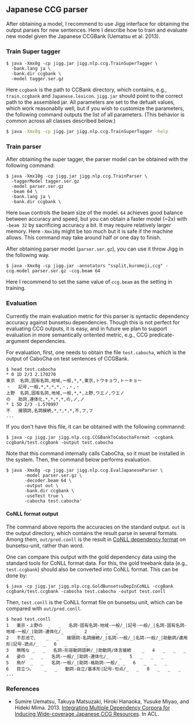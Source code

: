 ## Japanese CCG parser

After obtaining a model, I recommend to use Jigg interface for obtaining the output parses for new sentences. Here I describe how to train and evaluate new model given the Japanese CCGBank (Uematsu et al. 2013).

### Train Super tagger

``` shell
$ java -Xmx8g -cp jigg.jar jigg.nlp.ccg.TrainSuperTagger \
  -bank.lang ja \
  -bank.dir ccgbank \
  -model tagger.ser.gz
```

Here `ccgbank` is the path to CCBank directory, which contains, e.g., `train.ccgbank` and `Japanese.lexicon`.
`jigg.jar` should point to the correct path to the assembled jar.
All parameters are set to the defualt values, which work reasonablly well, but if you wish to customize the parameters, the following command outputs the list of all parameters.
(This behavior is common across all classes described below.)

```sh
$ java -Xmx8g -cp jigg.jar jigg.nlp.ccg.TrainSuperTagger -help
```


### Train parser

After obtaining the super tagger, the parser model can be obtained with the following command:

``` shell
$ java -Xmx10g -cp jigg.jar jigg.nlp.ccg.TrainParser \
  -taggerModel tagger.ser.gz
  -model parser.ser.gz
  -beam 64 \
  -bank.lang ja \
  -bank.dir ccgbank \
```

Here `beam` controls the beam size of the model.
`64` achieves good balance between accuracy and speed, but you can obtain a faster model (~2x) with `-beam 32` by sacrificing accuracy a bit.
It may require relatively larger memory.
Here `-Xmx10g` might be too much but it is safe if the machine allows.
This command may take around half or one day to finish.

After obtaining parser model (`parser.ser.gz`), you can use it throw Jigg in the following way.

``` shell
$ java -Xmx8g -cp jigg.jar -annotators "ssplit,kuromoji,ccg" -ccg.model parser.ser.gz -ccg.beam 64
```

Here I recommend to set the same value of `ccg.beam` as the setting in training.


### Evaluation

Currently the main evaluation metric for this parser is syntactic dependency accuracy against bunsetsu dependencies.
    Though this is not perfect for evaluating CCG outputs, it is easy, and in future we plan to support evaluation in more semantically oritented metric, e.g., CCG predicate-argument dependencies.

For evaluation, first, one needs to obtain the file `test.cabocha`, which is the output of CaboCha on test sentences of CCGBank.

``` shell
$ head test.cabocha
* 0 1D 2/3 2.170270
東京	名詞,固有名詞,地域,一般,*,*,東京,トウキョウ,トーキョー
・	記号,一般,*,*,*,*,・,・,・
上野	名詞,固有名詞,地域,一般,*,*,上野,ウエノ,ウエノ
の	助詞,連体化,*,*,*,*,の,ノ,ノ
* 1 5D 2/3 -1.570997
不	接頭詞,名詞接続,*,*,*,*,不,フ,フ
...
```

If you don't have this file, it can be obtained with the following commannd:

``` shell
$ java -cp jigg.jar jigg.nlp.ccg.CCGBankToCabochaFormat -ccgbank ccgbank/test.ccgbank -output test.cabocha
```

Note that this command internally calls CaboCha, so it must be installed in the system.
Then, the command below performs evaluation.

``` shell
$ java -Xmx8g -cp jigg.jar jigg.nlp.ccg.EvalJapaneseParser \
       -model parser.ser.gz \
       -decoder.beam 64 \
       -output out \
       -bank.dir ccgbank \
       -useTest true \
       -cabocha test.cabocha'
```

#### CoNLL format output

The command above reports the accuracies on the standard output.
`out` is the output directory, which contains the result parse in several formats.
Among them, `out/pred.conll` is the result in [CoNLL dependency format](http://ilk.uvt.nl/conll/#dataformat) on bunsetsu-unit, rather than word.

One can compare this output with the gold dependency data using the standard tools for CoNLL format data.
For this, the gold treebank data (e.g., `test.ccgbank`) should also be converted into CoNLL format.
This can be done by:

``` shell
$ java -cp jigg.jar jigg.nlp.ccg.GoldBunsetsuDepInCoNLL -ccgBank ccgbank/test.ccgbank -cabocha test.cabocha -output test.conll
```

Then, `test.conll` is the CoNLL format file on bunsetsu unit, which can be compared with `out/pred.conll`.

``` shell
$ head test.conll
1	東京・上野の	_	_	名詞-固有名詞-地域-一般/_|記号-一般/_|名詞-固有名詞-地域-一般/_|助詞-連体化/_	_	2	_	_	_
2	不忍池で、	_	_	接頭詞-名詞接続/_|名詞-一般/_|名詞-一般/_|助動詞/連用形|記号-読点/_	_	6	_	_	_
3	無残な	_	_	名詞-形容動詞語幹/_|助動詞/体言接続	_	4	_	_	_
4	姿の	_	_	名詞-一般/_|助詞-連体化/_	_	5	_	_	_
5	鳥が	_	_	名詞-一般/_|助詞-格助詞-一般/_	_	6	_	_	_
6	目立つ。	_	_	動詞-自立/基本形|記号-句点/_	_	0	_	_	_
...
```

### References
* Sumire Uematsu, Takuya Matsuzaki, Hiroki Hanaoka, Yusuke Miyao, and Hideki Mima. 2013. [Integrating Multiple Dependency Corpora for Inducing Wide-coverage Japanese CCG Resources](http://www.aclweb.org/anthology/P13-1103). In ACL.

